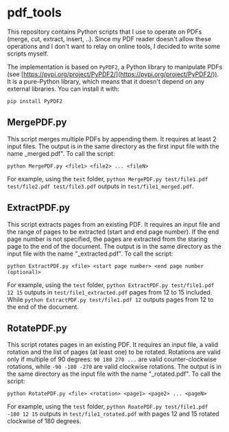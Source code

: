 # pdf_tools
This repository contains Python scripts that I use to operate on PDFs (merge, cut, extract, insert, ..).
Since my PDF reader doesn't allow these operations and I don't want to relay on online tools, I decided to write some scripts myself.

The implementation is based on `PyPDF2`, a Python library to manipulate PDFs (see [https://pypi.org/project/PyPDF2/](https://pypi.org/project/PyPDF2/)).
It is a pure-Python library, which means that it doesn't depend on any external libraries.
You can install it with:

    pip install PyPDF2

## MergePDF.py
This script merges multiple PDFs by appending them.
It requires at least 2 input files. The output is in the same directory as the first input file with the name <file1>_merged.pdf".
To call the script:

    python MergePDF.py <file1> <file2> ... <fileN>

For example, using the `test` folder, `python MergePDF.py test/file1.pdf test/file2.pdf test/file3.pdf` outputs in `test/file1_merged.pdf`.

## ExtractPDF.py
This script extracts pages from an existing PDF.
It requires an input file and the range of pages to be extracted (start and end page number). If the end page number is not specified, the pages are extracted from the staring page to the end of the document.
The output is in the same directory as the input file with the name "<file>_extracted.pdf".
To call the script:

    python ExtractPDF.py <file> <start page number> <end page number (optional)>

For example, using the `test` folder, `python ExtractPDF.py test/file1.pdf 12 15` outputs in `test/file1_extracted.pdf` pages from 12 to 15 included. While `python ExtractPDF.py test/file1.pdf 12` outputs pages from 12 to the end of the document.

## RotatePDF.py
This script rotates pages in an existing PDF.
It requires an input file, a valid rotation and the list of pages (at least one) to be rotated. Rotations are valid only if multiple of 90 degrees: `90 180 270 ...` are valid counter-clockwise rotations, while `-90 -180 -270` are valid clockwise rotations. The output is in the same directory as the input file with the name "<file>_rotated.pdf".
To call the script:

    python RotatePDF.py <file> <rotation> <page1> <page2> ... <pageN>

For example, using the `test` folder, `python RoatePDF.py test/file1.pdf -180 12 15` outputs in `test/file1_rotated.pdf` with pages 12 and 15 rotated clockwise of 180 degrees.

